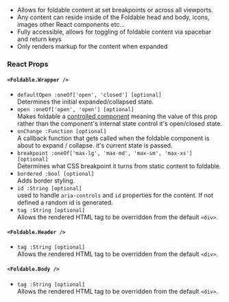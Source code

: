 * Allows for foldable content at set breakpoints or across all viewports.
* Any content can reside inside of the Foldable head and body, icons, images other React components etc...
* Fully accessible, allows for toggling of foldable content via spacebar and return keys
* Only renders markup for the content when expanded

### React Props
#### `<Foldable.Wrapper />`
* `defaultOpen :oneOf['open', 'closed'] [optional]`  
Determines the initial expanded/collapsed state.
* `open :oneOf['open', 'open'] [optional]`  
Makes foldable a [controlled component](https://facebook.github.io/react/docs/forms.html#controlled-components)
meaning the value of this prop rather than the component's internal state control it's open/closed state.
* `onChange :Function [optional]`  
A callback function that gets called when the foldable component is about to expand / collapse. it's current state is passed.
* `breakpoint :oneOf['max-lg', 'max-md', 'max-sm', 'max-xs'] [optional]`  
Determines what CSS breakpoint it turns from static content to foldable.
* `bordered :bool [optional]`  
Adds border styling.
* `id :String [optional]`  
used to handle `aria-controls` and `id` properties for the content.  If not defined a random id is generated.
* `tag :String [optional]`  
Allows the rendered HTML tag to be overridden from the default `<div>`.

#### `<Foldable.Header />`
* `tag :String [optional]`  
Allows the rendered HTML tag to be overridden from the default `<div>`.

#### `<Foldable.Body />`
* `tag :String [optional]`  
Allows the rendered HTML tag to be overridden from the default `<div>`.

